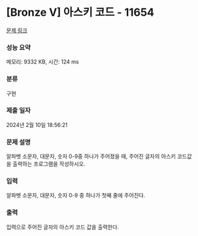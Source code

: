 # [Bronze V] 아스키 코드 - 11654 

[문제 링크](https://www.acmicpc.net/problem/11654) 

### 성능 요약

메모리: 9332 KB, 시간: 124 ms

### 분류

구현

### 제출 일자

2024년 2월 10일 18:56:21

### 문제 설명

<p>알파벳 소문자, 대문자, 숫자 0-9중 하나가 주어졌을 때, 주어진 글자의 아스키 코드값을 출력하는 프로그램을 작성하시오.</p>

### 입력 

 <p>알파벳 소문자, 대문자, 숫자 0-9 중 하나가 첫째 줄에 주어진다.</p>

### 출력 

 <p>입력으로 주어진 글자의 아스키 코드 값을 출력한다.</p>


